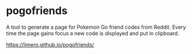 # pogofriends

A tool to generate a page for Pokemon Go friend codes from Reddit. Every time the page gains focus a new code is displayed and put in clipboard.

https://limero.github.io/pogofriends/
